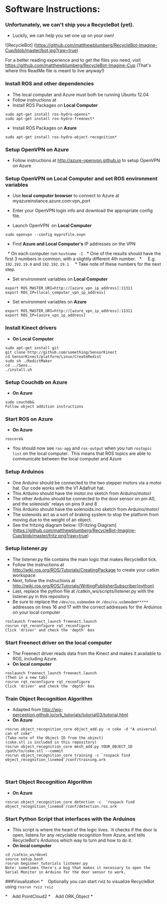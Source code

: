 # Software Instructions:

### Unfortunately, we can't ship you a RecycleBot (yet).
* Luckily, we can help you set one up on your own!


![RecycleBot]
(https://github.com/matthewblumberg/RecycleBot-Imagine-Cup/blob/master/bot.jpg?raw=true)

For a better reading experience and to get the files you need, visit https://github.com/matthewblumberg/RecycleBot-Imagine-Cup
(That's where this ReadMe file is meant to live anyway!)

### Install ROS and other dependencies
* The local computer and Azure must both be running Ubuntu 12.04
* Follow instructions  at 
* Install ROS Packages on **Local Computer**

```  
sudo apt-get install ros-hydro-openni*  
sudo apt-get install ros-hydro-freenect*
```
* Install ROS Packages on **Azure**

```
sudo apt-get install ros-hydro-object-recognition* 
```

### Setup OpenVPN on Azure
* Follow instructions at http://azure-openvpn.github.io to setup OpenVPN on Azure

### Setup OpenVPN on Local Computer and set ROS environment variables
* Use **local computer browser** to connect to Azure at myazureinstance.azure.com:vpn_port  
* Enter your OpenVPN login info and download the appropriate config file.  

* Launch OpenVPN  on **Local Computer**

```
sudo openvpn --config myprofile.ovpn  
```

* Find **Azure and Local Computer's** IP addresses on the VPN

  * On each computer run `hostname -I`
  * One of the results should have the first 3 numbers in common, with a slightly different 4th number.
  *     E.g. `192.192.19.0` and `192.192.19.1`  
  * Take note of these numbers for the next step.



* Set environment variables on **Local Computer**

```    
export ROS_MASTER_URI=http://[azure_vpn_ip_address]:11311  
export ROS_IP=[local_computer_vpn_ip_address]
```

* Set environment variables on **Azure**

```
export ROS_MASTER_URI=http://[azure_vpn_ip_address]:11311
export ROS_IP=[azure_vpn_ip_address]
```

### Install Kinect drivers
* **On Local Computer**  

```
sudo apt-get install git  
git clone http://github.com/something/SensorKinect  
cd SensorKinect/platform/Linux/CreateRedist  
sudo sh ./RedistMaker  
cd ../Sens..  
./install.sh
```

### Setup Couchdb on Azure
* **On Azure**  

```
sudo couchdb&  
Follow object addition instructions
```

### Start ROS on Azure
* **On Azure**

```
roscore&
```

* You should now see `ros-agg` and `ros-output` when you run `rostopic list` on the local computer.  This means that ROS topics are able to communicate between the local computer and Azure

### Setup Arduinos
* One Arduino should be connected to the two stepper motors via a motor hat.  Our code works with the V1 Adafruit hat.
* This Arduino should have the motor.ino sketch from Arduino/motor/
* The other Arduino should be connected to the door sensor on pin A0, and the solenoids' relays on pins 9 and 8
* This Arduino should have the solenoids.ino sketch from Arduino/motor/
* The solenoids act as a sort of braking system to stop the platform from moving due to the weight of an object.
* See the fritzing diagram below:
![Fritzing Diagram]
(https://github.com/matthewblumberg/RecycleBot-Imagine-Cup/blob/master/fritz.png?raw=true)


### Setup listener.py
* The listener.py file contains the main logic that makes RecycleBot tick.
* Follow the instructions at http://wiki.ros.org/ROS/Tutorials/CreatingPackage to create your catkin workspace
* Next, follow the instructions at http://wiki.ros.org/ROS/Tutorials/WritingPublisherSubscriber(python)
* Last, replace the python file at /catkin_ws/scripts/listener.py with the listener.py in this repository
* Be sure to replace the `/dev/cu.usbmodem` or `/dev/cu.usbmodem*****` addresses on lines 16 and 17 with the correct addresses for the Arduinos on your local computer




```
roslaunch freenect_launch freenect.launch
rosrun rqt_reconfigure rqt_reconfigure
Click 'driver' and check the 'depth' box
```





### Start Freenect driver on the local computer
* The Freenect driver reads data from the Kinect and makes it available to ROS, including Azure.
* **On local computer**

```
roslaunch freenect_launch freenect.launch
(Then in a new tab)
rosrun rqt_reconfigure rqt_reconfigure
Click 'driver' and check the 'depth' box
```

### Train Object Recognition Algorithm
* Adapted from http://wg-perception.github.io/ork_tutorials/tutorial03/tutorial.html
* **On Azure**

```
rosrun object_recognition_core object_add.py -n coke -d "A universal can of coke"
(Take note of the Object ID from the object)
(coke.stl is included in this repository)
rosrun object_recognition_core mesh_add.py YOUR_OBJECT_ID /path/to/coke.stl --commit
rosrun object_recognition_core training -c `rospack find object_recognition_linemod`/conf/training.ork
```
        
### Start Object Recognition Algorithm
* **On Azure**

```
rosrun object_recognition_core detection -c  `rospack find object_recognition_linemod`/conf/detection.ros.ork
```

### Start Python Script that interfaces with the Arduinos
* This script is where the heart of the logic lives.  It checks if the door is open, listens for any recyclable recognition from Azure, and tells RecycleBot's Arduinos which way to turn and how to do it.
* **On local computer**  

```
cd /catkin_ws/devel
source setup.bash
rosrun beginner_tutorials listener.py
Note: sometimes there's a bug that makes it necessary to open the Serial Monitor in Arduino for the door sensor to work.
```

###Visualization
*    Optionally you can start rviz to visualize RecycleBot using `rosrun rviz rviz`

  *    Add PointCloud2
  *    Add ORK_Object
  *    